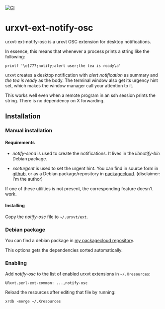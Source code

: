 [![CI](https://github.com/lpenz/urxvt-ext-notify-osc/actions/workflows/ci.yml/badge.svg)](https://github.com/lpenz/urxvt-ext-notify-osc/actions/workflows/ci.yml)

urxvt-ext-notify-osc
====================

urxvt-ext-notify-osc is a urxvt OSC extension for desktop
notifications.

In essence, this means that whenever a process prints a string like
the following:

```shell
printf '\e]777;notify;alert user;the tea is ready\a'
```

urxvt creates a desktop notification with *alert notification* as
summary and *the tea is ready* as the body. The terminal window also
get its urgency hint set, which makes the window manager call your
attention to it.

This works well even when a remote program in an ssh session prints
the string. There is no dependency on X forwarding.


## Installation

### Manual installation

#### Requirements

- *notify-send* is used to create the notifications. It lives
  in the *libnotify-bin* Debian package.

- *xseturgent* is used to set the urgent hint. You can find in source
  form in [github](https://github.com/lpenz/xseturgent), or as a
  Debian package/repository
  in [packagecloud](https://packagecloud.io/lpenz/lpenz).
  (disclaimer: I'm the author)

If one of these utilities is not present, the corresponding feature
doesn't work.


#### Installing

Copy the *notify-osc* file to `~/.urxvt/ext`.


### Debian package

You can find a debian package
in [my packagecloud repository](https://packagecloud.io/lpenz/lpenz).

This options gets the dependencies sorted automatically.


### Enabling

Add *notify-osc* to the list of enabled urxvt extensions in `~/.Xresources`:

```
URxvt.perl-ext-common: ...,notify-osc
```

Reload the resources after editing that file by running:

```shell
xrdb -merge ~/.Xresources
```


